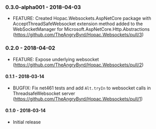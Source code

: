 ### 0.3.0-alpha001 - 2018-04-03
* FEATURE: Created Hopac.Websockets.AspNetCore package with AcceptThreadSafeWebsocket extension method added to the WebSocketManager for Microsoft.AspNetCore.Http.Abstractions (https://github.com/TheAngryByrd/Hopac.Websockets/pull/3)

### 0.2.0 - 2018-04-02
* FEATURE: Expose underlying websocket (https://github.com/TheAngryByrd/Hopac.Websockets/pull/2)

#### 0.1.1 - 2018-03-14
* BUGFIX: Fix net461 tests and add `Alt.tryIn` to websocket calls in ThreadsafeWebsocket server (https://github.com/TheAngryByrd/Hopac.Websockets/pull/1)

#### 0.1.0 - 2018-03-14
* Initial release

